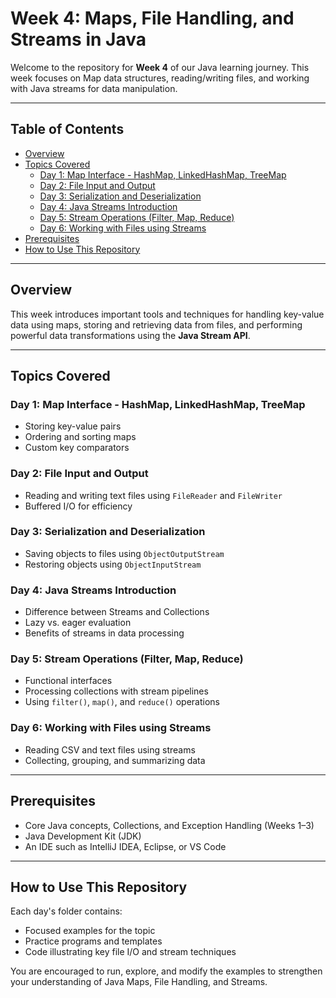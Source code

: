 # Week 4: Maps, File Handling, and Streams in Java

Welcome to the repository for **Week 4** of our Java learning journey. This week focuses on Map data structures, reading/writing files, and working with Java streams for data manipulation.

---

## Table of Contents

- [Overview](#overview)
- [Topics Covered](#topics-covered)
  - [Day 1: Map Interface - HashMap, LinkedHashMap, TreeMap](#day-1-map-interface---hashmap-linkedhashmap-treemap)
  - [Day 2: File Input and Output](#day-2-file-input-and-output)
  - [Day 3: Serialization and Deserialization](#day-3-serialization-and-deserialization)
  - [Day 4: Java Streams Introduction](#day-4-java-streams-introduction)
  - [Day 5: Stream Operations (Filter, Map, Reduce)](#day-5-stream-operations-filter-map-reduce)
  - [Day 6: Working with Files using Streams](#day-6-working-with-files-using-streams)
- [Prerequisites](#prerequisites)
- [How to Use This Repository](#how-to-use-this-repository)

---

## Overview

This week introduces important tools and techniques for handling key-value data using maps, storing and retrieving data from files, and performing powerful data transformations using the **Java Stream API**.

---

## Topics Covered

### Day 1: Map Interface - HashMap, LinkedHashMap, TreeMap
- Storing key-value pairs
- Ordering and sorting maps
- Custom key comparators

### Day 2: File Input and Output
- Reading and writing text files using `FileReader` and `FileWriter`
- Buffered I/O for efficiency

### Day 3: Serialization and Deserialization
- Saving objects to files using `ObjectOutputStream`
- Restoring objects using `ObjectInputStream`

### Day 4: Java Streams Introduction
- Difference between Streams and Collections
- Lazy vs. eager evaluation
- Benefits of streams in data processing

### Day 5: Stream Operations (Filter, Map, Reduce)
- Functional interfaces
- Processing collections with stream pipelines
- Using `filter()`, `map()`, and `reduce()` operations

### Day 6: Working with Files using Streams
- Reading CSV and text files using streams
- Collecting, grouping, and summarizing data

---

## Prerequisites

- Core Java concepts, Collections, and Exception Handling (Weeks 1–3)
- Java Development Kit (JDK)
- An IDE such as IntelliJ IDEA, Eclipse, or VS Code

---

## How to Use This Repository

Each day's folder contains:
- Focused examples for the topic
- Practice programs and templates
- Code illustrating key file I/O and stream techniques

You are encouraged to run, explore, and modify the examples to strengthen your understanding of Java Maps, File Handling, and Streams.
